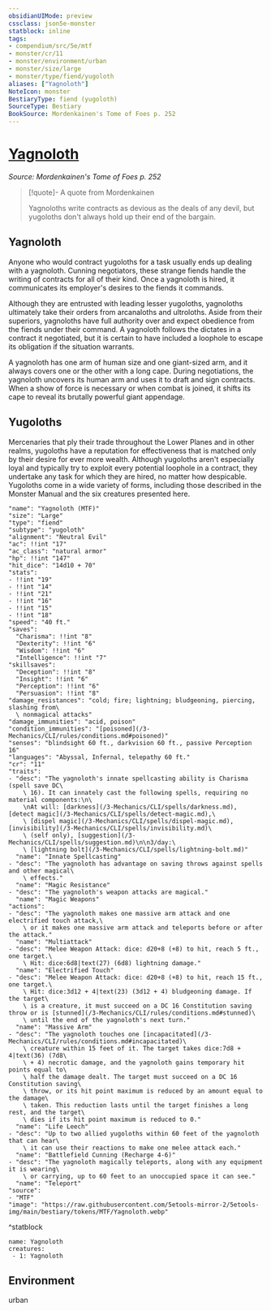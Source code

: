 ```yaml
---
obsidianUIMode: preview
cssclass: json5e-monster
statblock: inline
tags:
- compendium/src/5e/mtf
- monster/cr/11
- monster/environment/urban
- monster/size/large
- monster/type/fiend/yugoloth
aliases: ["Yagnoloth"]
NoteIcon: monster
BestiaryType: fiend (yugoloth)
SourceType: Bestiary
BookSource: Mordenkainen's Tome of Foes p. 252
---
```

# [Yagnoloth](3-Mechanics\CLI\bestiary\fiend/yagnoloth-mtf.md)
*Source: Mordenkainen's Tome of Foes p. 252*  

> [!quote]- A quote from Mordenkainen  
> 
> Yagnoloths write contracts as devious as the deals of any devil, but yugoloths don't always hold up their end of the bargain.

## Yagnoloth

Anyone who would contract yugoloths for a task usually ends up dealing with a yagnoloth. Cunning negotiators, these strange fiends handle the writing of contracts for all of their kind. Once a yagnoloth is hired, it communicates its employer's desires to the fiends it commands.

Although they are entrusted with leading lesser yugoloths, yagnoloths ultimately take their orders from arcanaloths and ultroloths. Aside from their superiors, yagnoloths have full authority over and expect obedience from the fiends under their command. A yagnoloth follows the dictates in a contract it negotiated, but it is certain to have included a loophole to escape its obligation if the situation warrants.

A yagnoloth has one arm of human size and one giant-sized arm, and it always covers one or the other with a long cape. During negotiations, the yagnoloth uncovers its human arm and uses it to draft and sign contracts. When a show of force is necessary or when combat is joined, it shifts its cape to reveal its brutally powerful giant appendage.

## Yugoloths

Mercenaries that ply their trade throughout the Lower Planes and in other realms, yugoloths have a reputation for effectiveness that is matched only by their desire for ever more wealth. Although yugoloths aren't especially loyal and typically try to exploit every potential loophole in a contract, they undertake any task for which they are hired, no matter how despicable. Yugoloths come in a wide variety of forms, including those described in the Monster Manual and the six creatures presented here.

```statblock
"name": "Yagnoloth (MTF)"
"size": "Large"
"type": "fiend"
"subtype": "yugoloth"
"alignment": "Neutral Evil"
"ac": !!int "17"
"ac_class": "natural armor"
"hp": !!int "147"
"hit_dice": "14d10 + 70"
"stats":
- !!int "19"
- !!int "14"
- !!int "21"
- !!int "16"
- !!int "15"
- !!int "18"
"speed": "40 ft."
"saves":
  "Charisma": !!int "8"
  "Dexterity": !!int "6"
  "Wisdom": !!int "6"
  "Intelligence": !!int "7"
"skillsaves":
  "Deception": !!int "8"
  "Insight": !!int "6"
  "Perception": !!int "6"
  "Persuasion": !!int "8"
"damage_resistances": "cold; fire; lightning; bludgeoning, piercing, slashing from\
  \ nonmagical attacks"
"damage_immunities": "acid, poison"
"condition_immunities": "[poisoned](/3-Mechanics/CLI/rules/conditions.md#poisoned)"
"senses": "blindsight 60 ft., darkvision 60 ft., passive Perception 16"
"languages": "Abyssal, Infernal, telepathy 60 ft."
"cr": "11"
"traits":
- "desc": "The yagnoloth's innate spellcasting ability is Charisma (spell save DC\
    \ 16). It can innately cast the following spells, requiring no material components:\n\
    \nAt will: [darkness](/3-Mechanics/CLI/spells/darkness.md), [detect magic](/3-Mechanics/CLI/spells/detect-magic.md),\
    \ [dispel magic](/3-Mechanics/CLI/spells/dispel-magic.md), [invisibility](/3-Mechanics/CLI/spells/invisibility.md)\
    \ (self only), [suggestion](/3-Mechanics/CLI/spells/suggestion.md)\n\n3/day:\
    \ [lightning bolt](/3-Mechanics/CLI/spells/lightning-bolt.md)"
  "name": "Innate Spellcasting"
- "desc": "The yagnoloth has advantage on saving throws against spells and other magical\
    \ effects."
  "name": "Magic Resistance"
- "desc": "The yagnoloth's weapon attacks are magical."
  "name": "Magic Weapons"
"actions":
- "desc": "The yagnoloth makes one massive arm attack and one electrified touch attack,\
    \ or it makes one massive arm attack and teleports before or after the attack."
  "name": "Multiattack"
- "desc": "Melee Weapon Attack: dice: d20+8 (+8) to hit, reach 5 ft., one target.\
    \ Hit: dice:6d8|text(27) (6d8) lightning damage."
  "name": "Electrified Touch"
- "desc": "Melee Weapon Attack: dice: d20+8 (+8) to hit, reach 15 ft., one target.\
    \ Hit: dice:3d12 + 4|text(23) (3d12 + 4) bludgeoning damage. If the target\
    \ is a creature, it must succeed on a DC 16 Constitution saving throw or is [stunned](/3-Mechanics/CLI/rules/conditions.md#stunned)\
    \ until the end of the yagnoloth's next turn."
  "name": "Massive Arm"
- "desc": "The yagnoloth touches one [incapacitated](/3-Mechanics/CLI/rules/conditions.md#incapacitated)\
    \ creature within 15 feet of it. The target takes dice:7d8 + 4|text(36) (7d8\
    \ + 4) necrotic damage, and the yagnoloth gains temporary hit points equal to\
    \ half the damage dealt. The target must succeed on a DC 16 Constitution saving\
    \ throw, or its hit point maximum is reduced by an amount equal to the damage\
    \ taken. This reduction lasts until the target finishes a long rest, and the target\
    \ dies if its hit point maximum is reduced to 0."
  "name": "Life Leech"
- "desc": "Up to two allied yugoloths within 60 feet of the yagnoloth that can hear\
    \ it can use their reactions to make one melee attack each."
  "name": "Battlefield Cunning (Recharge 4-6)"
- "desc": "The yagnoloth magically teleports, along with any equipment it is wearing\
    \ or carrying, up to 60 feet to an unoccupied space it can see."
  "name": "Teleport"
"source":
- "MTF"
"image": "https://raw.githubusercontent.com/5etools-mirror-2/5etools-img/main/bestiary/tokens/MTF/Yagnoloth.webp"
```
^statblock

```encounter-table
name: Yagnoloth
creatures:
 - 1: Yagnoloth
```

## Environment

urban